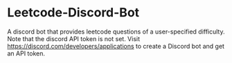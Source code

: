 # Leetcode-Discord-Bot
A discord bot that provides leetcode questions of a user-specified difficulty. Note that the discord API token is not set. Visit https://discord.com/developers/applications to create a Discord bot and get an API token.
